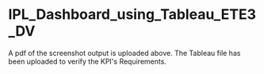 # IPL_Dashboard_using_Tableau_ETE3_DV

A pdf of the screenshot output is uploaded above.
The Tableau file has been uploaded to verify the KPI's Requirements.
